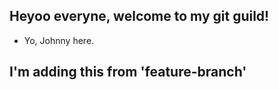 ## Heyoo everyne, welcome to my git guild!
- Yo, Johnny here.
## I'm adding this from 'feature-branch'

